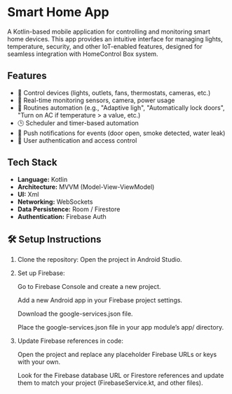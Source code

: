 # Smart Home App

A Kotlin-based mobile application for controlling and monitoring smart home devices. This app provides an intuitive interface for managing lights,
temperature, security, and other IoT-enabled features, designed for seamless integration with HomeControl Box system.

## Features

- 🔌 Control devices (lights, outlets, fans, thermostats, cameras, etc.)
- 📡 Real-time monitoring sensors, camera, power usage
- 🧠 Routines automation (e.g., "Adaptive ligh", "Automatically lock doors", "Turn on AC if temperature > a value, etc.)
- 🕒 Scheduler and timer-based automation
- 🔔 Push notifications for events (door open, smoke detected, water leak)
- 👤 User authentication and access control

## Tech Stack

- **Language:** Kotlin
- **Architecture:** MVVM (Model-View-ViewModel)
- **UI:** Xml
- **Networking:**  WebSockets
- **Data Persistence:** Room / Firestore
- **Authentication:** Firebase Auth

## 🛠️ Setup Instructions

1. Clone the repository:
Open the project in Android Studio.

2. Set up Firebase:

    Go to Firebase Console and create a new project.

    Add a new Android app in your Firebase project settings.

    Download the google-services.json file.

    Place the google-services.json file in your app module’s app/ directory.

3. Update Firebase references in code:

    Open the project and replace any placeholder Firebase URLs or keys with your own.

    Look for the Firebase database URL or Firestore references and update them to match your project (FirebaseService.kt, and other files).


